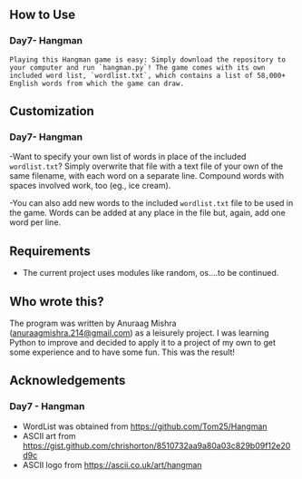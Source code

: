 ## How to Use
### Day7- Hangman
    Playing this Hangman game is easy: Simply download the repository to your computer and run `hangman.py`! The game comes with its own included word list, `wordlist.txt`, which contains a list of 58,000+ English words from which the game can draw.

## Customization
### Day7- Hangman
-Want to specify your own list of words in place of the included `wordlist.txt`? Simply overwrite that file with a text file of your own of the same filename, with each word on a separate line. Compound words with spaces involved work, too (eg., ice cream).

-You can also add new words to the included `wordlist.txt` file to be used in the game. Words can be added at any place in the file but, again, add one word per line.

## Requirements
- The current project uses modules like random, os....to be continued.

## Who wrote this?
The program was written by Anuraag Mishra (anuraagmishra.214@gmail.com) as a leisurely project. I was learning Python to improve and decided to apply it to a project of my own to get some experience and to have some fun. This was the result!
## Acknowledgements
### Day7 - Hangman
- WordList was obtained from <https://github.com/Tom25/Hangman>
- ASCII art from <https://gist.github.com/chrishorton/8510732aa9a80a03c829b09f12e20d9c>
- ASCII logo from <https://ascii.co.uk/art/hangman>
